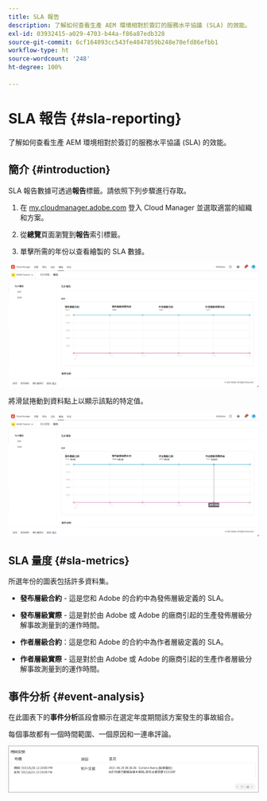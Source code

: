 ```yaml
---
title: SLA 報告
description: 了解如何查看生產 AEM 環境相對於簽訂的服務水平協議 (SLA) 的效能。
exl-id: 03932415-a029-4703-b44a-f86a87edb328
source-git-commit: 6cf164093cc543fe4847859b248e70efd86efbb1
workflow-type: ht
source-wordcount: '248'
ht-degree: 100%

---
```



# SLA 報告 {#sla-reporting}

了解如何查看生產 AEM 環境相對於簽訂的服務水平協議 (SLA) 的效能。

## 簡介 {#introduction}

SLA 報告數據可透過&#x200B;**報告**&#x200B;標籤。請依照下列步驟進行存取。

1. 在 [my.cloudmanager.adobe.com](https://my.cloudmanager.adobe.com/) 登入 Cloud Manager 並選取適當的組織和方案。

1. 從&#x200B;**總覽**&#x200B;頁面瀏覽到&#x200B;**報告**&#x200B;索引標籤。

1. 單擊所需的年份以查看繪製的 SLA 數據。

![SLA 圖案範例](assets/sla-reporting-1.png)

將滑鼠捲動到資料點上以顯示該點的特定值。

![顯示詳細資料](assets/sla-reporting-b.png)

## SLA 量度 {#sla-metrics}

所選年份的圖表包括許多資料集。

* **發布層級合約** - 這是您和 Adobe 的合約中為發佈層級定義的 SLA。

* **發布層級實際** - 這是對於由 Adobe 或 Adobe 的廠商引起的生產發佈層級分解事故測量到的運作時間。

* **作者層級合約**：這是您和 Adobe 的合約中為作者層級定義的 SLA。

* **作者層級實際** - 這是對於由 Adobe 或 Adobe 的廠商引起的生產作者層級分解事故測量到的運作時間。

## 事件分析 {#event-analysis}

在此圖表下的&#x200B;**事件分析**&#x200B;區段會顯示在選定年度期間該方案發生的事故組合。

每個事故都有一個時間範圍、一個原因和一連串評論。

![事件分析範例](assets/sla-reporting-c.png)
